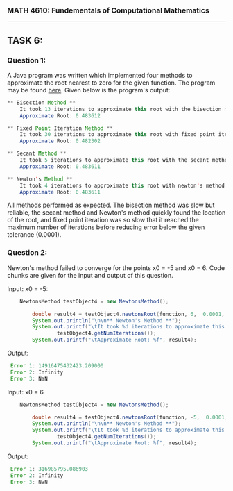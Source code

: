 ### MATH 4610: Fundementals of Computational Mathematics 
***

## TASK 6:

### Question 1:

A Java program was written which implemented four methods to approximate the root nearest to zero for the given function. The program may be found [here](https://github.com/HyrumHansen/math4610/blob/main/code/task6/FourMethods.md). Given below is the program's output:

```java
** Bisection Method **
	It took 13 iterations to approximate this root with the bisection method.
	Approximate Root: 0.483612

** Fixed Point Iteration Method **
	It took 30 iterations to approximate this root with fixed point iteration.
	Approximate Root: 0.482302

** Secant Method **
	It took 5 iterations to approximate this root with the secant method.
	Approximate Root: 0.483611

** Newton's Method **
	It took 4 iterations to approximate this root with newton's method.
	Approximate Root: 0.483611
```

All methods performed as expected. The bisection method was slow but reliable, the secant method and Newton's method quickly found the location of the root, and fixed point iteration was so slow that it reached the maximum number of iterations before reducing error below the given tolerance (0.0001).


### Question 2:

Newton's method failed to converge for the points x0 = -5 and x0 = 6. Code chunks are given for the input and output of this question.

Input: x0 = -5:
```java
	NewtonsMethod testObject4 = new NewtonsMethod();

        double result4 = testObject4.newtonsRoot(function, 6,  0.0001, 30);
        System.out.println("\n\n** Newton's Method **");
        System.out.printf("\tIt took %d iterations to approximate this root with newton's method.\n",
                testObject4.getNumIterations());
        System.out.printf("\tApproximate Root: %f", result4);
```

Output:
```java
 Error 1: 14916475432423.209000
 Error 2: Infinity
 Error 3: NaN
```

Input: x0 = 6
```java
	NewtonsMethod testObject4 = new NewtonsMethod();

        double result4 = testObject4.newtonsRoot(function, -5,  0.0001, 30);
        System.out.println("\n\n** Newton's Method **");
        System.out.printf("\tIt took %d iterations to approximate this root with newton's method.\n",
                testObject4.getNumIterations());
        System.out.printf("\tApproximate Root: %f", result4);
```

Output:
```java
 Error 1: 316985795.086903
 Error 2: Infinity
 Error 3: NaN
```




